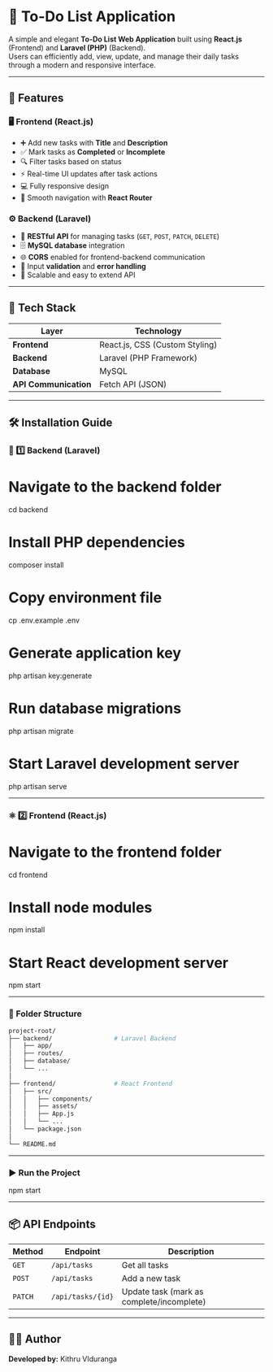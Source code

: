 # 📝 To-Do List Application

A simple and elegant **To-Do List Web Application** built using **React.js** (Frontend) and **Laravel (PHP)** (Backend).  
Users can efficiently add, view, update, and manage their daily tasks through a modern and responsive interface.

---

## 🚀 Features

### 🖥️ Frontend (React.js)
- ➕ Add new tasks with **Title** and **Description**  
- ✅ Mark tasks as **Completed** or **Incomplete**  
- 🔍 Filter tasks based on status  
- ⚡ Real-time UI updates after task actions  
- 💻 Fully responsive design  
- 🧭 Smooth navigation with **React Router**

### ⚙️ Backend (Laravel)
- 🧱 **RESTful API** for managing tasks (`GET`, `POST`, `PATCH`, `DELETE`)  
- 🗄️ **MySQL database** integration  
- 🌐 **CORS** enabled for frontend-backend communication  
- 🔐 Input **validation** and **error handling**  
- 🚀 Scalable and easy to extend API

---

## 🧩 Tech Stack

| Layer | Technology |
|--------|-------------|
| **Frontend** | React.js, CSS (Custom Styling) |
| **Backend** | Laravel (PHP Framework) |
| **Database** | MySQL |
| **API Communication** | Fetch API (JSON) |

---

## 🛠️ Installation Guide

### 🧮 1️⃣ Backend (Laravel)

# Navigate to the backend folder
cd backend

# Install PHP dependencies
composer install

# Copy environment file
cp .env.example .env

# Generate application key
php artisan key:generate

# Run database migrations
php artisan migrate

# Start Laravel development server
php artisan serve

---

###  ⚛️ 2️⃣ Frontend (React.js)

# Navigate to the frontend folder
cd frontend

# Install node modules
npm install

# Start React development server
npm start

---

### 📁 Folder Structure

```bash
project-root/
├── backend/                 # Laravel Backend
│   ├── app/
│   ├── routes/
│   ├── database/
│   └── ...
│
├── frontend/                # React Frontend
│   ├── src/
│   │   ├── components/
│   │   ├── assets/
│   │   ├── App.js
│   │   └── ...
│   └── package.json
│
└── README.md
```
---

### ▶️ Run the Project

npm start

---

## 📦 API Endpoints

| **Method** | **Endpoint** | **Description** |
|-------------|--------------|-----------------|
| `GET` | `/api/tasks` | Get all tasks |
| `POST` | `/api/tasks` | Add a new task |
| `PATCH` | `/api/tasks/{id}` | Update task (mark as complete/incomplete) |

---

## 👨‍💻 Author

**Developed by:** Kithru VIduranga  
